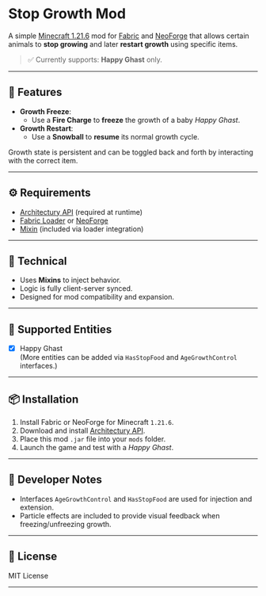 # Stop Growth Mod

A simple [Minecraft 1.21.6](https://www.minecraft.net/) mod for [Fabric](https://fabricmc.net/) and [NeoForge](https://neoforged.net/) that allows certain animals to **stop growing** and later **restart growth** using specific items.

> ✅ Currently supports: **Happy Ghast** only.

---

## 🧪 Features

- **Growth Freeze**:  
  - Use a **Fire Charge** to **freeze** the growth of a baby *Happy Ghast*.
- **Growth Restart**:  
  - Use a **Snowball** to **resume** its normal growth cycle.

Growth state is persistent and can be toggled back and forth by interacting with the correct item.

---

## ⚙ Requirements

- [Architectury API](https://modrinth.com/mod/architectury) (required at runtime)
- [Fabric Loader](https://fabricmc.net/use/) or [NeoForge](https://neoforged.net/)
- [Mixin](https://github.com/SpongePowered/Mixin) (included via loader integration)

---

## 🔧 Technical

- Uses **Mixins** to inject behavior.
- Logic is fully client-server synced.
- Designed for mod compatibility and expansion.

---

## 🐾 Supported Entities

- [x] Happy Ghast  
  (More entities can be added via `HasStopFood` and `AgeGrowthControl` interfaces.)

---

## 📦 Installation

1. Install Fabric or NeoForge for Minecraft `1.21.6`.
2. Download and install [Architectury API](https://modrinth.com/mod/architectury).
3. Place this mod `.jar` file into your `mods` folder.
4. Launch the game and test with a *Happy Ghast*.

---

## 📁 Developer Notes

- Interfaces `AgeGrowthControl` and `HasStopFood` are used for injection and extension.
- Particle effects are included to provide visual feedback when freezing/unfreezing growth.

---

## 📝 License

MIT License

---

